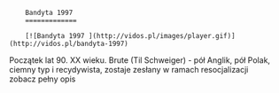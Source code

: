 
        Bandyta 1997 
        =============
        
        [![Bandyta 1997 ](http://vidos.pl/images/player.gif)](http://vidos.pl/bandyta-1997)
        
        
 Początek lat 90. XX wieku. Brute (Til Schweiger) - pół Anglik, pół Polak, ciemny typ i recydywista, zostaje zesłany w ramach resocjalizacji zobacz pełny opis
    
